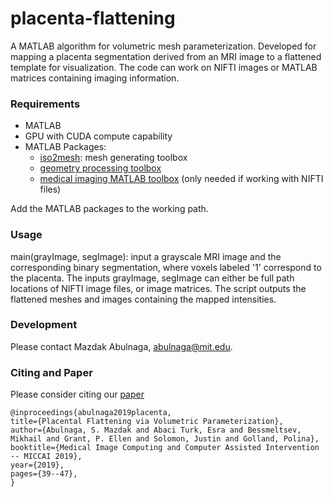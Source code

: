 # placenta-flattening
A MATLAB algorithm for volumetric mesh parameterization. Developed for mapping a placenta segmentation derived from an MRI image to a flattened template for visualization. The code can work on NIFTI images or MATLAB matrices containing imaging information.

### Requirements
- MATLAB
- GPU with CUDA compute capability
- MATLAB Packages:
    - [iso2mesh](http://iso2mesh.sourceforge.net/cgi-bin/index.cgi?Download): mesh generating toolbox
    - [geometry processing toolbox](https://github.com/alecjacobson/gptoolbox)
    - [medical imaging MATLAB toolbox](https://github.com/adalca/matlib) (only needed if working with NIFTI files)
    
Add the MATLAB packages to the working path.

### Usage
main(grayImage, segImage): input a grayscale MRI image and the corresponding binary segmentation, where voxels labeled '1' correspond to the placenta. The inputs grayImage, segImage can either be full path locations of NIFTI image files, or image matrices. The script outputs the flattened meshes and images containing the mapped intensities.

### Development
Please contact Mazdak Abulnaga, abulnaga@mit.edu.

### Citing and Paper

Please consider citing our [paper](https://arxiv.org/pdf/1903.05044.pdf)
```
@inproceedings{abulnaga2019placenta,
title={Placental Flattening via Volumetric Parameterization},
author={Abulnaga, S. Mazdak and Abaci Turk, Esra and Bessmeltsev, Mikhail and Grant, P. Ellen and Solomon, Justin and Golland, Polina},
booktitle={Medical Image Computing and Computer Assisted Intervention -- MICCAI 2019},
year={2019},
pages={39--47},
}
```
